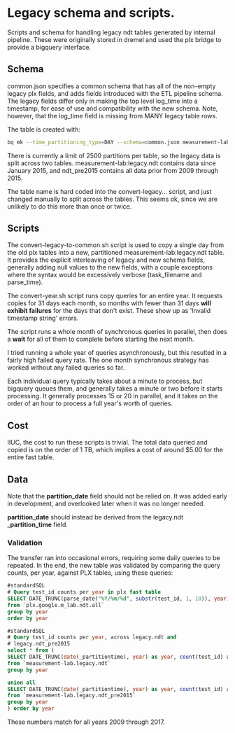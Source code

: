 # Legacy schema and scripts.

Scripts and schema for handling legacy ndt tables generated by internal
pipeline.  These were originally stored in dremel and used the plx
bridge to provide a bigquery interface.

## Schema
common.json specifies a common schema that has all of the non-empty
legacy plx fields, and adds fields introduced with the ETL pipeline
schema.  The legacy fields differ only in making the top level log_time
into a timestamp, for ease of use and compatibility with the new
schema.  Note, however, that the log_time field is missing from MANY
legacy table rows.

The table is created with:
```bash
bq mk --time_partitioning_type=DAY --schema=common.json measurement-lab:legacy.ndt
```

There is currently a limit of 2500 partitions per table, so the legacy data is split across two tables.
measurement-lab:legacy.ndt contains data since January 2015, and
ndt_pre2015 contains all data prior from 2009 through 2015.

The table name is hard coded into the convert-legacy... script, and
just changed manually to split across the tables.  This seems ok,
since we are unlikely to do this more than once or twice.

## Scripts
The convert-legacy-to-common.sh script is used to copy a single day
from the old plx tables into a new, partitioned
measurement-lab:legacy.ndt table.  It provides the explicit
interleaving of legacy and new schema fields, generally adding
null values to the new fields, with a couple exceptions where the
syntax would be excessively verbose (task_filename and parse_time).

The convert-year.sh script runs copy queries for an entire year.  It
requests copies for 31 days each month, so months with fewer than 31 days __will exhibit failures__ for the days that don't exist.
These show up as 'Invalid timestamp string' errors.

The script runs a whole month of synchronous queries in parallel,
then does a __wait__ for all of them to complete before starting the
next month. 

I tried running a whole year of queries asynchronously, but this
resulted in a fairly high failed query rate.  The one month synchronous
strategy has worked without any failed queries so far.

Each individual query typically takes about a minute to process, but
bigquery queues them, and generally takes a minute or two before it starts processing.  It generally processes 15 or 20 in parallel, and
it takes on the order of an hour to process a full year's worth of
queries.

## Cost
IIUC, the cost to run these scripts is trivial.  The total data
queried and copied is on the order of 1 TB, which implies a cost
of around $5.00 for the entire fast table.

## Data

Note that the __partition_date__ field should not be relied on.  It was
added early in development, and overlooked later when it was no longer
needed.

__partition_date__ should instead be derived from the legacy.ndt
___partition_time__ field.

### Validation
The transfer ran into occasional errors, requiring some daily queries
to be repeated.  In the end, the new table was validated by comparing
the query counts, per year, against PLX tables, using these queries:

```sql
#standardSQL
# Query test_id counts per year in plx fast table
SELECT DATE_TRUNC(parse_date("%Y/%m/%d", substr(test_id, 1, 10)), year) as year, count(test_id) as tests
from `plx.google.m_lab.ndt.all`
group by year
order by year
```
```sql
#standardSQL
# Query test_id counts per year, across legacy.ndt and
# legacy.ndt_pre2015
select * from (
SELECT DATE_TRUNC(date(_partitiontime), year) as year, count(test_id) as tests
from `measurement-lab.legacy.ndt`
group by year

union all
SELECT DATE_TRUNC(date(_partitiontime), year) as year, count(test_id) as tests
from `measurement-lab.legacy.ndt_pre2015`
group by year
) order by year
```

These numbers match for all years 2009 through 2017.